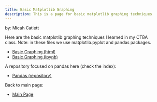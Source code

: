 ```yaml
---
title: Basic Matplotlib Graphing
description: This is a page for basic matplotlib graphing techniques
---
```

by: Micah Catlett

Here are the basic matplotlib graphing techniques I learned in my CTBA class. Note: in these files we use matplotlib.pyplot and pandas packages.
- [Basic Graphing (html)](BasicGraphAssignment.html)
- [Basic Graphing (ipynb)](BasicGraphAssignment.ipynb)

A repository focused on pandas here (check the index):
- [Pandas (repository)](https://github.com/githubmicah/pandas)

Back to main page:
- [Main Page](https://githubmicah.github.io/)
